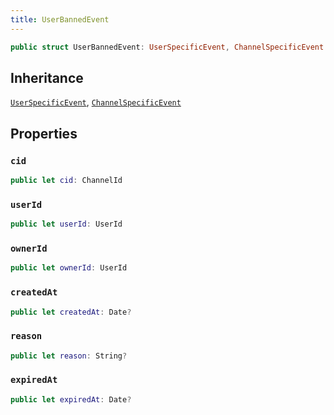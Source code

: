 ```yaml
---
title: UserBannedEvent
---
```


``` swift
public struct UserBannedEvent: UserSpecificEvent, ChannelSpecificEvent 
```

## Inheritance

[`UserSpecificEvent`](../user-specific-event), [`ChannelSpecificEvent`](../channel-specific-event)

## Properties

### `cid`

``` swift
public let cid: ChannelId
```

### `userId`

``` swift
public let userId: UserId
```

### `ownerId`

``` swift
public let ownerId: UserId
```

### `createdAt`

``` swift
public let createdAt: Date?
```

### `reason`

``` swift
public let reason: String?
```

### `expiredAt`

``` swift
public let expiredAt: Date?
```

